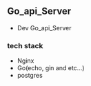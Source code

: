## Go_api_Server

- Dev Go_api_Server

### tech stack
- Nginx
- Go(echo, gin and etc...)
- postgres

